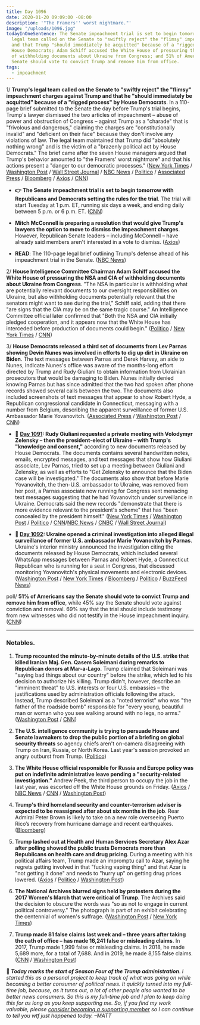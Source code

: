 ```yaml
---
title: Day 1096
date: 2020-01-20 09:09:00 -08:00
description: '"The Framers'' worst nightmare."'
image: "/uploads/1096.jpg"
todayInOneSentence: The Senate impeachment trial is set to begin tomorrow; Trump's
  legal team called on the Senate to "swiftly reject" the "flimsy" impeachment charges
  and that Trump "should immediately be acquitted" because of a "rigged process" by
  House Democrats; Adam Schiff accused the White House of pressuring the NSA and CIA
  of withholding documents about Ukraine from Congress; and 51% of Americans say the
  Senate should vote to convict Trump and remove him from office.
tags:
  - impeachment
---
```


1/ **Trump's legal team called on the Senate to "swiftly reject" the "flimsy" impeachment charges against Trump and that he "should immediately be acquitted" because of a "rigged process" by House Democrats**. In a 110-page brief submitted to the Senate the day before Trump's trial begins, Trump's lawyer dismissed the two articles of impeachment – abuse of power and obstruction of Congress – against Trump as a "charade" that is "frivolous and dangerous," claiming the charges are "constitutionally invalid" and "deficient on their face" because they don't involve any violations of law. The legal team maintained that Trump did "absolutely nothing wrong" and is the victim of a "brazenly political act by House Democrats." The brief came after the seven House managers argued that Trump's behavior amounted to "the Framers' worst nightmare" and that his actions present a "danger to our democratic processes." ([New York Times](https://www.nytimes.com/2020/01/20/us/politics/trump-legal-team-asks-senate-for-speedy-acquittal-in-impeachment-trial.html) / [Washington Post](https://www.washingtonpost.com/politics/in-impeachment-brief-white-house-to-urge-swift-senate-acquittal-of-trump/2020/01/20/76283aac-3b8f-11ea-8872-5df698785a4e_story.html) / [Wall Street Journal](https://www.wsj.com/articles/white-house-calls-impeachment-charges-frivolous-and-dangerous-in-legal-brief-11579541826) / [NBC News](https://www.nbcnews.com/politics/trump-impeachment-inquiry/trump-s-legal-team-calls-impeachment-articles-affront-constitution-urges-n1118861) / [Politico](https://www.politico.com/news/2020/01/18/trump-impeachment-response-house-charges-100791) / [Associated Press](https://apnews.com/2c79655e468cc949917f57c085d6bba7) / [Bloomberg](https://www.bloomberg.com/news/articles/2020-01-20/trump-lawyers-say-ouster-from-office-would-violate-constitution) / [Axios](https://www.axios.com/trump-impeachment-trial-defense-brief-770ed7f5-e989-46b7-ab90-1bdbeaf813fc.html) / [CNN](https://www.cnn.com/2020/01/20/politics/donald-trump-impeachment-response/index.html))

* **👉 The Senate impeachment trial is set to begin tomorrow with Republicans and Democrats setting the rules for the trial**. The trial will start Tuesday at 1 p.m. ET, running six days a week, and ending daily between 5 p.m. or 6 p.m. ET. ([CNN](https://www.cnn.com/2020/01/20/politics/impeachment-watch-january-19/index.html))

* **Mitch McConnell is preparing a resolution that would give Trump's lawyers the option to move to dismiss the impeachment charges**. However, Republican Senate leaders – including McConnell – have already said members aren't interested in a vote to dismiss. ([Axios](https://www.axios.com/draft-mcconnell-rules-vote-dismiss-impeachment-trump-d381f127-56a8-49a5-81a5-638e52cbdf14.html))

* **READ**: The 110-page legal brief outlining Trump's defense ahead of his impeachment trial in the Senate. ([NBC News](https://www.nbcnews.com/politics/trump-impeachment-inquiry/trump-s-defense-read-full-text-legal-brief-ahead-senate-n1118876))

2/ **House Intelligence Committee Chairman Adam Schiff accused the White House of pressuring the NSA and CIA of withholding documents about Ukraine from Congress**. "The NSA in particular is withholding what are potentially relevant documents to our oversight responsibilities on Ukraine, but also withholding documents potentially relevant that the senators might want to see during the trial," Schiff said, adding that there "are signs that the CIA may be on the same tragic course." An Intelligence Committee official later confirmed that "Both the NSA and CIA initially pledged cooperation, and it appears now that the White House has interceded before production of documents could begin." ([Politico](https://www.politico.com/news/2020/01/19/adam-schiff-nsa-cia-ukraine-info-100952) / [New York Times](https://www.nytimes.com/2020/01/19/us/politics/democrats-seek-testimony-impeachment.html) / [CNN](https://www.cnn.com/2020/01/19/politics/adam-schiff-ukraine-documents-congress-withholding/index.html))

3/ **House Democrats released a third set of documents from Lev Parnas showing Devin Nunes was involved in efforts to dig up dirt in Ukraine on Biden**. The text messages between Parnas and Derek Harvey, an aide to Nunes, indicate Nunes's office was aware of the months-long effort directed by Trump and Rudy Giuliani to obtain information from Ukrainian prosecutors that would be damaging to Biden. Nunes initially denied knowing Parnas but has since admitted that the two had spoken after phone records showed several calls between the two. The documents also included screenshots of text messages that appear to show Robert Hyde, a Republican congressional candidate in Connecticut, messaging with a number from Belgium, describing the apparent surveillance of former U.S. Ambassador Marie Yovanovitch. ([Associated Press](https://apnews.com/6305f2fe649ba580d718aac2a8cbe50e) / [Washington Post](https://www.washingtonpost.com/national-security/nunes-aide-communicated-with-parnas-about-ukraine-campaign-messages-show/2020/01/17/398ea1f6-3984-11ea-a01d-b7cc8ec1a85d_story.html) / [CNN](https://www.cnn.com/2020/01/17/politics/lev-parnas-documents-january-17/index.html))

* 📌 **[Day 1091](https://whatthefuckjusthappenedtoday.com/2020/01/15/day-1091/#2-rudy-giuliani-requested-a-private): Rudy Giuliani requested a private meeting with Volodymyr Zelensky – then the president-elect of Ukraine – with Trump's "knowledge and consent,"** according to new documents released by House Democrats. The documents contains several handwritten notes, emails, encrypted messages, and text messages that show how Giuliani associate, Lev Parnas, tried to set up a meeting between Giuliani and Zelensky, as well as efforts to "Get Zelensky to announce that the Biden case will be investigated." The documents also show that before Marie Yovanovitch, the then-U.S. ambassador to Ukraine, was removed from her post, a Parnas associate now running for Congress sent menacing text messages suggesting that he had Yovanovitch under surveillance in Ukraine. Democrats said the new records "demonstrate that there is more evidence relevant to the president's scheme" that has "been concealed by the president himself." ([New York Times](https://www.nytimes.com/2020/01/14/us/politics/trump-impeachment-articles.html) / [Washington Post](https://www.washingtonpost.com/politics/ukraine-prosecutor-offered-information-related-to-biden-in-exchange-for-ambassadors-ouster-newly-released-materials-show/2020/01/14/cc45d19e-371e-11ea-9541-9107303481a4_story.html) / [Politico](https://www.politico.com/news/2020/01/14/house-dems-release-new-impeachment-evidence-related-to-indicted-giuliani-associate-098854) / [CNN](https://www.cnn.com/2020/01/14/politics/lev-parnas-documents-house-investigators/index.html)/[NBC News](https://www.nbcnews.com/politics/trump-impeachment-inquiry/giuliani-sought-private-meeting-ukrainian-president-documents-show-n1115691) / [CNBC](https://www.cnbc.com/2020/01/14/trump-impeachment-evidence-giuliani-requested-meeting-with-ukraine-president.html) / [Wall Street Journal](https://www.wsj.com/articles/new-documents-from-giuliani-associate-parnas-submitted-for-impeachment-trial-11579048547))

* **📌 [Day 1092](https://whatthefuckjusthappenedtoday.com/2020/01/16/day-1092/#ukraine-opened-a-criminal-investigat): Ukraine opened a criminal investigation into alleged illegal surveillance of former U.S. ambassador Marie Yovanovitch by Parnas**. Ukraine's interior ministry announced the investigation citing the documents released by House Democrats, which included several WhatsApp messages between Parnas and Robert Hyde, a Connecticut Republican who is running for a seat in Congress, that discussed monitoring Yovanovitch's physical movements and electronic devices. ([Washington Post](https://www.washingtonpost.com/world/europe/ukraine-opens-probe-into-possible-surveillance-of-us-ambassador-yovanovitch/2020/01/16/a5ae3e82-3862-11ea-a1ff-c48c1d59a4a1_story.html) / [New York Times](https://www.nytimes.com/2020/01/16/world/europe/ukraine-yovanovitch-investigation.html) / [Bloomberg](https://www.bloomberg.com/news/articles/2020-01-16/ukraine-probes-alleged-yovanovitch-surveillance-and-burisma-hack) / [Politico](https://www.politico.eu/article/ukraine-probes-possible-surveillance-of-us-ambassador/) / [BuzzFeed News](https://www.buzzfeednews.com/article/christopherm51/ukraine-impeachment-lev-parnas-marie-yovanovitch))

poll/ **51% of Americans say the Senate should vote to convict Trump and remove him from office**, while 45% say the Senate should vote against conviction and removal. 69% say that the trial should include testimony from new witnesses who did not testify in the House impeachment inquiry. ([CNN](https://www.cnn.com/2020/01/20/politics/cnn-poll-trump-impeachment/index.html))

---

### Notables.

1. **Trump recounted the minute-by-minute details of the U.S. strike that killed Iranian Maj. Gen. Qasem Soleimani during remarks to Republican donors at Mar-a-Lago**. Trump claimed that Soleimani was "saying bad things about our country" before the strike, which led to his decision to authorize his killing. Trump didn't, however, describe an "imminent threat" to U.S. interests or four U.S. embassies – the justifications used by administration officials following the attack. Instead, Trump described Soleimani as a "noted terrorist" who was "the father of the roadside bomb" responsible for "every young, beautiful man or woman who you see walking around with no legs, no arms." ([Washington Post](https://www.washingtonpost.com/politics/trump-privately-detailed-the-soleimani-airstrike-to-donors-at-mar-a-lago-fundraiser/2020/01/18/ab0c2414-3a03-11ea-bb7b-265f4554af6d_story.html) / [CNN](https://www.cnn.com/2020/01/18/politics/trump-soleimani-details-mar-a-lago/index.html))

2. **The U.S. intelligence community is trying to persuade House and Senate lawmakers to drop the public portion of a briefing on global security threats** so agency chiefs aren't on-camera disagreeing with Trump on Iran, Russia, or North Korea. Last year's session provoked an angry outburst from Trump. ([Politico](https://www.politico.com/news/2020/01/15/intel-agencies-threats-hearing-trump-099494))

3. **The White House official responsible for Russia and Europe policy was put on indefinite administrative leave pending a "security-related investigation."** Andrew Peek, the third person to occupy the job in the last year, was escorted off the White House grounds on Friday. ([Axios](https://www.axios.com/nsc-official-on-leave-investigation-2a5bd356-0927-46e1-b175-8a0a45877461.html) / [NBC News](https://www.nbcnews.com/politics/national-security/white-house-s-top-russia-official-put-leave-pending-investigation-n1118641) / [CNN](https://www.cnn.com/2020/01/19/politics/nsc-senior-director-administrative-leave/index.html) / [Washington Post](https://www.washingtonpost.com/politics/top-national-security-council-official-placed-on-leave-pending-security-investigation/2020/01/19/5800f2f8-3b03-11ea-b90d-5652806c3b3a_story.html))

4. **Trump's third homeland security and counter-terrorism adviser is expected to be reassigned after about six months in the job**. Rear Admiral Peter Brown is likely to take on a new role overseeing Puerto Rico’s recovery from hurricane damage and recent earthquakes. ([Bloomberg](https://www.bloomberg.com/news/articles/2020-01-19/white-house-homeland-security-adviser-being-shifted-out-of-job))

5. **Trump lashed out at Health and Human Services Secretary Alex Azar after polling showed the public trusts Democrats more than Republicans on health care and drug pricing**. During a meeting with his political affairs team, Trump made an impromptu call to Azar, saying he regrets getting involved in that "fucking vaping thing" and that Azar is "not getting it done" and needs to "hurry up" on getting drug prices lowered. ([Axios](https://www.axios.com/trump-hhs-azar-vaping-policy-14475d0f-07db-4e33-ac25-b512562ab419.html) / [Politico](https://www.politico.com/news/2020/01/17/trump-berates-azar-over-bad-health-care-polling-100650) / [Washington Post](https://www.washingtonpost.com/politics/trump-lashes-out-at-hhs-secretary-after-briefing-shows-democrats-leading-on-health-care/2020/01/17/f6ad2eae-3972-11ea-bf30-ad313e4ec754_story.html))

6. **The National Archives blurred signs held by protesters during the 2017 Women's March that were critical of Trump**. The Archives said the decision to obscure the words was "so as not to engage in current political controversy." The photograph is part of an exhibit celebrating the centennial of women's suffrage. ([Washington Post](https://www.washingtonpost.com/local/national-archives-exhibit-blurs-images-critical-of-president-trump/2020/01/17/71d8e80c-37e3-11ea-9541-9107303481a4_story.html) / [New York Times](https://www.nytimes.com/2020/01/18/us/national-archives-womens-march-images.html))

7. **Trump made 81 false claims last week and – three years after taking the  oath of office – has made 16,241 false or misleading claims**. In 2017, Trump made 1,999 false or misleading claims. In 2018, he made 5,689 more, for a total of 7,688. And in 2019, he made 8,155 false claims. ([CNN](https://www.cnn.com/2020/01/19/politics/fact-check-january-trump-81-false-claims-nato-iran-ethiopia-cancer/index.html) / [Washington Post](https://www.washingtonpost.com/politics/2020/01/20/president-trump-made-16241-false-or-misleading-claims-his-first-three-years/))

**👋 *Today marks the start of Season Four of the Trump administration***. *I started this as a personal project to keep track of what was going on while becoming a better consumer of political news. It quickly turned into my full-time job, because, as it turns out, a lot of other people also wanted to be better news consumers. So this is my full-time job and I plan to keep doing this for as long as you keep supporting me. So, if you find my work valuable, please [consider becoming a supporting member](https://whatthefuckjusthappenedtoday.com/membership/) so I can continue to tell you wtf just happened today. –MATT*
